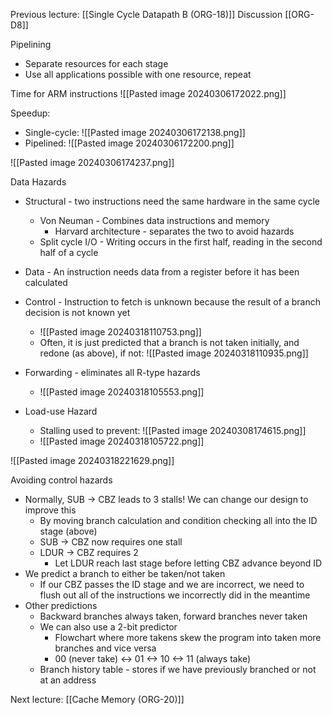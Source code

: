 Previous lecture: [[Single Cycle Datapath B (ORG-18)]]
Discussion [[ORG-D8]]


Pipelining
- Separate resources for each stage
- Use all applications possible with one resource, repeat

Time for ARM instructions ![[Pasted image 20240306172022.png]]

Speedup:
- Single-cycle: ![[Pasted image 20240306172138.png]]
- Pipelined: ![[Pasted image 20240306172200.png]]

![[Pasted image 20240306174237.png]]

Data Hazards
- Structural - two instructions need the same hardware in the same cycle
	- Von Neuman - Combines data instructions and memory
		- Harvard architecture - separates the two to avoid hazards
	- Split cycle I/O - Writing occurs in the first half, reading in the second half of a cycle
- Data - An instruction needs data from a register before it has been calculated
- Control - Instruction to fetch is unknown because the result of a branch decision is not known yet
	- ![[Pasted image 20240318110753.png]]
	- Often, it is just predicted that a branch is not taken initially, and redone (as above), if not: ![[Pasted image 20240318110935.png]]


- Forwarding - eliminates all R-type hazards
	- ![[Pasted image 20240318105553.png]]
- Load-use Hazard
	- Stalling used to prevent: ![[Pasted image 20240308174615.png]]
	- ![[Pasted image 20240318105722.png]]

![[Pasted image 20240318221629.png]]

Avoiding control hazards
- Normally, SUB -> CBZ leads to 3 stalls! We can change our design to improve this
	- By moving branch calculation and condition checking all into the ID stage (above)
	- SUB -> CBZ now requires one stall
	- LDUR -> CBZ requires 2
		- Let LDUR reach last stage before letting CBZ advance beyond ID
- We predict a branch to either be taken/not taken
	- If our CBZ passes the ID stage and we are incorrect, we need to flush out all of the instructions we incorrectly did in the meantime
- Other predictions
	- Backward branches always taken, forward branches never taken
	- We can also use a 2-bit predictor
		- Flowchart where more takens skew the program into taken more branches and vice versa
		- 00 (never take) <-> 01 <-> 10 <-> 11 (always take)
	- Branch history table - stores if we have previously branched or not at an address


Next lecture: [[Cache Memory (ORG-20)]]